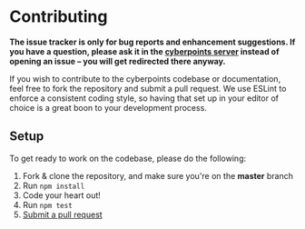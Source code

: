 # Contributing

**The issue tracker is only for bug reports and enhancement suggestions. If you have a question, please ask it in the [cyberpoints server](https://discord.gg/TJKPyTw) instead of opening an issue – you will get redirected there anyway.**

If you wish to contribute to the cyberpoints codebase or documentation, feel free to fork the repository and submit a
pull request. We use ESLint to enforce a consistent coding style, so having that set up in your editor of choice
is a great boon to your development process.

## Setup

To get ready to work on the codebase, please do the following:

1.  Fork & clone the repository, and make sure you're on the **master** branch
2.  Run `npm install`
3.  Code your heart out!
4.  Run `npm test`
5.  [Submit a pull request](https://github.com/kendinikertenkelebek/cyberpoints/compare)